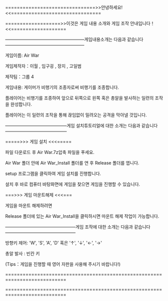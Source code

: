 
===============================>>안녕하세요!<<===============================

===================>>이것은 게임 내용 소개와 게임 조작 안내입니다！<<===================

——————————————————게임내용소개는 다음과 같습니다——————————————————

게임이름: Air War

게임제작자：이월 , 임구굉 , 장지 , 고일범 

제작팀：그룹 4

게임내용: 게이머가 비행기의 조종자로써 비행기를 조종합니다.

플레이어는 비행기를 조종하여 앞으로 뒤쪽으로 왼쪽 혹은 총알을 발사하는 일련의 조작을 완성합니다.
   
플레이어는 이 일련의 조작을 통해 끊임없이 밀려오는 공격을 막아낼 것입니다.

——————————————게임 설치튜토리얼에 대한 소개는 다음과 같습니다——————————————

=====>>> 게임 설치 <<<=====

파일 다운로드 후 Air War.7z압축 파일을 푸세요.

Air War 폴더 안에 Air War_Install 폴더를 연 후 Release 폴더를 엽니다.

setup 프로그램을 클릭하여 게임 설치를 진행합니다.

설치 후 바로 컴퓨터 바탕화면에 게임을 찾으면 게임을 진행할 수 있습니다.

===>>> 게임 마운트해제 <<<===

게임을 마운트 해제하려면

Release 폴더에 있는 Air War_Install을 클릭하시면 마운트 해제 작업이 가능합니다.

————————————————게임 조작에 대한 소개는 다음과 같습니다————————————————

방향키 제어: 'W', 'S', 'A', 'D' 혹은 '↑', '↓', '←', '→'

총알 발사  : 빈칸 키

(Tips：게임을 진행할 때 영어 자판을 사용해 주시기 바랍니다!)

===========================================================================

===========================================================================

